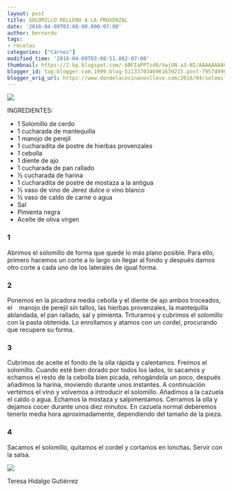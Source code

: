 ```yaml
---
layout: post
title: SOLOMILLO RELLENO A LA PROVENZAL
date: '2016-04-09T03:08:00.000-07:00'
author: bernardo
tags:
- recetas
categories: ["Carnes"]
modified_time: '2016-04-09T03:08:51.862-07:00'
thumbnail: https://2.bp.blogspot.com/-6BFIaPPTzd0/VwjUN-a3-NI/AAAAAAAAClM/rtLD6WojmQMuCBlF0wtJj42fdSFg1yJjQ/s72-c/01.jpg
blogger_id: tag:blogger.com,1999:blog-5113370346961639215.post-7957499046649534971
blogger_orig_url: https://www.dondelacocinanoslleve.com/2016/04/solomillo-relleno-la-provenzal.html
---
```


![](https://2.bp.blogspot.com/-6BFIaPPTzd0/VwjUN-a3-NI/AAAAAAAAClM/rtLD6WojmQMuCBlF0wtJj42fdSFg1yJjQ/s400/01.JPG)

  
INGREDIENTES:
* 1 Solomillo de cerdo
* 1 cucharada de mantequilla
* 1 manojo de perejil
* 1 cucharadita de postre de hierbas provenzales
* 1 cebolla 
* 1 diente de ajo
* 1 cucharada de pan rallado
* ½ cucharada de harina
* 1 cucharadita de postre de mostaza a la antigua
* ½ vaso de vino de Jerez dulce o vino blanco
* ½ vaso de caldo de carne o agua
* Sal
* Pimienta negra
* Aceite de oliva virgen  

### 1

Abrimos el solomillo de forma que quede lo más plano posible. Para ello, primero hacemos un corte a lo largo sin llegar al fondo y después damos otro corte a cada uno de los laterales de igual forma.  

### 2

Ponemos en la picadora media cebolla y el diente de ajo ambos troceados, el    manojo de perejil sin tallos, las hierbas provenzales, la mantequilla ablandada, el pan rallado, sal y pimienta. Trituramos y cubrimos el solomillo con la pasta obtenida. Lo enrollamos y atamos con un cordel, procurando que recupere su forma.  

### 3

Cubrimos de aceite el fondo de la olla rápida y calentamos. Freímos el solomillo. Cuando esté bien dorado por todos los lados, lo sacamos y echamos el resto de la cebolla bien picada, rehogándola un poco, después añadimos la harina, moviendo durante unos instantes. A continuación vertemos el vino y volvemos a introducir el solomillo. Añadimos a la cazuela el caldo o agua. Echamos la mostaza y salpimentamos. Cerramos la olla y dejamos cocer durante unos diez minutos. En cazuela normal deberemos tenerlo media hora aproximadamente, dependiendo del tamaño de la pieza.  

### 4

Sacamos el solomillo, quitamos el cordel y cortamos en lonchas. Servir con la salsa.  
  

![](https://4.bp.blogspot.com/-Bp46yQ8Ciq8/VwjUa1PsNEI/AAAAAAAAClQ/ct7-MfNHQkEyVO3NZXmOz9D1QlMoV9HdA/s400/02.JPG)

  
Teresa Hidalgo Gutiérrez
